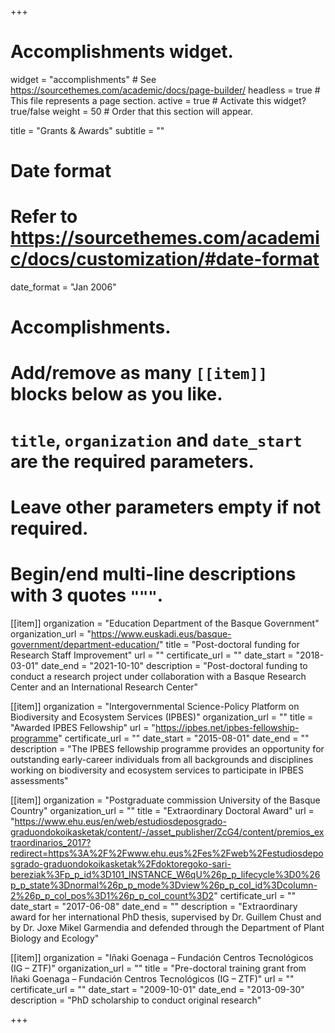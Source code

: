 +++
# Accomplishments widget.
widget = "accomplishments"  # See https://sourcethemes.com/academic/docs/page-builder/
headless = true  # This file represents a page section.
active = true  # Activate this widget? true/false
weight = 50  # Order that this section will appear.

title = "Grants & Awards"
subtitle = ""

# Date format
#   Refer to https://sourcethemes.com/academic/docs/customization/#date-format
date_format = "Jan 2006"

# Accomplishments.
#   Add/remove as many `[[item]]` blocks below as you like.
#   `title`, `organization` and `date_start` are the required parameters.
#   Leave other parameters empty if not required.
#   Begin/end multi-line descriptions with 3 quotes `"""`.

[[item]]
  organization = "Education Department of the Basque Government"
  organization_url = "https://www.euskadi.eus/basque-government/department-education/"
  title = "Post-doctoral funding for Research Staff Improvement"
  url = ""
  certificate_url = ""
  date_start = "2018-03-01"
  date_end = "2021-10-10"
  description = "Post-doctoral funding to conduct a research project under collaboration with a Basque Research Center and an International Research Center"
  
[[item]]
  organization = "Intergovernmental Science-Policy Platform on Biodiversity and Ecosystem Services (IPBES)"
  organization_url = ""
  title = "Awarded IPBES Fellowship"
  url = "https://ipbes.net/ipbes-fellowship-programme"
  certificate_url = ""
  date_start = "2015-08-01"
  date_end = ""
  description = "The IPBES fellowship programme provides an opportunity for outstanding early-career individuals from all backgrounds and disciplines working on biodiversity and ecosystem services to participate in IPBES assessments"
  
[[item]]
  organization = "Postgraduate commission University of the Basque Country"
  organization_url = ""
  title = "Extraordinary Doctoral Award"
  url = "https://www.ehu.eus/en/web/estudiosdeposgrado-graduondokoikasketak/content/-/asset_publisher/ZcG4/content/premios_extraordinarios_2017?redirect=https%3A%2F%2Fwww.ehu.eus%2Fes%2Fweb%2Festudiosdeposgrado-graduondokoikasketak%2Fdoktoregoko-sari-bereziak%3Fp_p_id%3D101_INSTANCE_W6qU%26p_p_lifecycle%3D0%26p_p_state%3Dnormal%26p_p_mode%3Dview%26p_p_col_id%3Dcolumn-2%26p_p_col_pos%3D1%26p_p_col_count%3D2"
  certificate_url = ""
  date_start = "2017-06-08"
  date_end = ""
  description = "Extraordinary award for her international PhD thesis, supervised by Dr. Guillem Chust and by Dr. Joxe Mikel Garmendia and defended through the Department of Plant Biology and Ecology"

[[item]]
  organization = "Iñaki Goenaga – Fundación Centros Tecnológicos (IG – ZTF)"
  organization_url = ""
  title = "Pre-doctoral training grant from Iñaki Goenaga – Fundación Centros Tecnológicos (IG – ZTF)"
  url = ""
  certificate_url = ""
  date_start = "2009-10-01"
  date_end = "2013-09-30"
  description = "PhD scholarship to conduct original research"

+++
